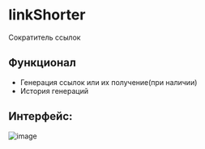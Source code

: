 # linkShorter
 
 Сократитель ссылок
 
 ## Функционал
 
 - Генерация ссылок или их получение(при наличии)
 - История генераций
 
 ## Интерфейс:
 ![image](https://user-images.githubusercontent.com/79093120/193021065-02e4705e-50fe-4d92-a491-8d97d15094b0.png)

 
